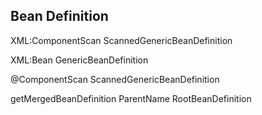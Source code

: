 ## Bean Definition

XML:ComponentScan ScannedGenericBeanDefinition

XML:Bean      GenericBeanDefinition 

@ComponentScan    ScannedGenericBeanDefinition

 getMergedBeanDefinition  ParentName   RootBeanDefinition


